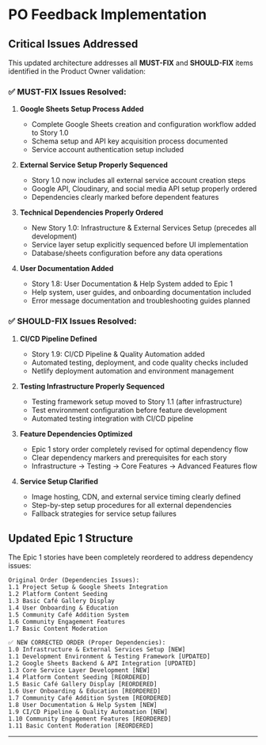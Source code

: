# PO Feedback Implementation

## Critical Issues Addressed

This updated architecture addresses all **MUST-FIX** and **SHOULD-FIX** items identified in the
Product Owner validation:

### ✅ MUST-FIX Issues Resolved:

1. **Google Sheets Setup Process Added**
   - Complete Google Sheets creation and configuration workflow added to Story 1.0
   - Schema setup and API key acquisition process documented
   - Service account authentication setup included

2. **External Service Setup Properly Sequenced**
   - Story 1.0 now includes all external service account creation steps
   - Google API, Cloudinary, and social media API setup properly ordered
   - Dependencies clearly marked before dependent features

3. **Technical Dependencies Properly Ordered**
   - New Story 1.0: Infrastructure & External Services Setup (precedes all development)
   - Service layer setup explicitly sequenced before UI implementation
   - Database/sheets configuration before any data operations

4. **User Documentation Added**
   - Story 1.8: User Documentation & Help System added to Epic 1
   - Help system, user guides, and onboarding documentation included
   - Error message documentation and troubleshooting guides planned

### ✅ SHOULD-FIX Issues Resolved:

1. **CI/CD Pipeline Defined**
   - Story 1.9: CI/CD Pipeline & Quality Automation added
   - Automated testing, deployment, and code quality checks included
   - Netlify deployment automation and environment management

2. **Testing Infrastructure Properly Sequenced**
   - Testing framework setup moved to Story 1.1 (after infrastructure)
   - Test environment configuration before feature development
   - Automated testing integration with CI/CD pipeline

3. **Feature Dependencies Optimized**
   - Epic 1 story order completely revised for optimal dependency flow
   - Clear dependency markers and prerequisites for each story
   - Infrastructure → Testing → Core Features → Advanced Features flow

4. **Service Setup Clarified**
   - Image hosting, CDN, and external service timing clearly defined
   - Step-by-step setup procedures for all external dependencies
   - Fallback strategies for service setup failures

## Updated Epic 1 Structure

The Epic 1 stories have been completely reordered to address dependency issues:

```
Original Order (Dependencies Issues):
1.1 Project Setup & Google Sheets Integration
1.2 Platform Content Seeding
1.3 Basic Café Gallery Display
1.4 User Onboarding & Education
1.5 Community Café Addition System
1.6 Community Engagement Features
1.7 Basic Content Moderation

✅ NEW CORRECTED ORDER (Proper Dependencies):
1.0 Infrastructure & External Services Setup [NEW]
1.1 Development Environment & Testing Framework [UPDATED]
1.2 Google Sheets Backend & API Integration [UPDATED]
1.3 Core Service Layer Development [NEW]
1.4 Platform Content Seeding [REORDERED]
1.5 Basic Café Gallery Display [REORDERED]
1.6 User Onboarding & Education [REORDERED]
1.7 Community Café Addition System [REORDERED]
1.8 User Documentation & Help System [NEW]
1.9 CI/CD Pipeline & Quality Automation [NEW]
1.10 Community Engagement Features [REORDERED]
1.11 Basic Content Moderation [REORDERED]
```

---
